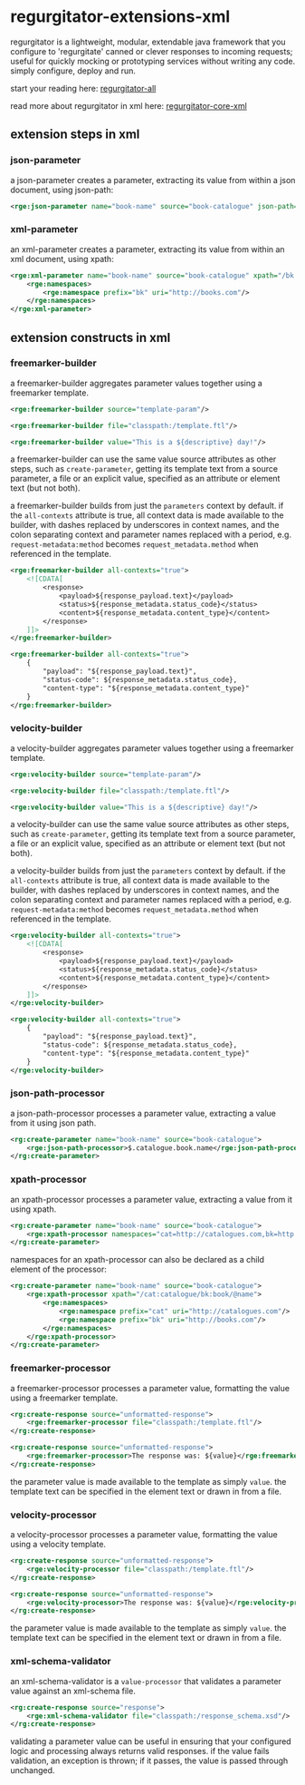 # regurgitator-extensions-xml

regurgitator is a lightweight, modular, extendable java framework that you configure to 'regurgitate' canned or clever responses to incoming requests; useful for quickly mocking or prototyping services without writing any code. simply configure, deploy and run.

start your reading here: [regurgitator-all](http://github.com/talmeym/regurgitator-all#regurgitator)

read more about regurgitator in xml here: [regurgitator-core-xml](http://github.com/talmeym/regurgitator-core-xml#xml-configuration-of-regurgitator)

## extension steps in xml

### json-parameter

a json-parameter creates a parameter, extracting its value from within a json document, using json-path:

```xml
<rge:json-parameter name="book-name" source="book-catalogue" json-path="$.catalogue.book.name"/>
```

### xml-parameter

an xml-parameter creates a parameter, extracting its value from within an xml document, using xpath:

```xml
<rge:xml-parameter name="book-name" source="book-catalogue" xpath="/bk:catalogue/bk:book/bk:name">
    <rge:namespaces>
        <rge:namespace prefix="bk" uri="http://books.com"/>
    </rge:namespaces>
</rge:xml-parameter>
```

## extension constructs in xml

### freemarker-builder 

a freemarker-builder aggregates parameter values together using a freemarker template.

```xml
<rge:freemarker-builder source="template-param"/>
```

```xml
<rge:freemarker-builder file="classpath:/template.ftl"/>
```

```xml
<rge:freemarker-builder value="This is a ${descriptive} day!"/>
```

a freemarker-builder can use the same value source attributes as other steps, such as ``create-parameter``, getting its template text from a source parameter, a file or an explicit value, specified as an attribute or element text (but not both).

a freemarker-builder builds from just the ``parameters`` context by default. if the ``all-contexts`` attribute is true, all context data is made available to the builder, with dashes replaced by underscores in context names, and the colon separating context and parameter names replaced with a period, e.g. ``request-metadata:method`` becomes ``request_metadata.method`` when referenced in the template.

```xml
<rge:freemarker-builder all-contexts="true">
    <![CDATA[
        <response>
            <payload>${response_payload.text}</payload>
            <status>${response_metadata.status_code}</status>
            <content>${response_metadata.content_type}</content>
        </response>
    ]]>
</rge:freemarker-builder>
```

```xml
<rge:freemarker-builder all-contexts="true">
    {
        "payload": "${response_payload.text}",
        "status-code": ${response_metadata.status_code},
        "content-type": "${response_metadata.content_type}"
    }
</rge:freemarker-builder>
```

### velocity-builder

a velocity-builder aggregates parameter values together using a freemarker template.

```xml
<rge:velocity-builder source="template-param"/>
```

```xml
<rge:velocity-builder file="classpath:/template.ftl"/>
```

```xml
<rge:velocity-builder value="This is a ${descriptive} day!"/>
```

a velocity-builder can use the same value source attributes as other steps, such as ``create-parameter``, getting its template text from a source parameter, a file or an explicit value, specified as an attribute or element text (but not both).

a velocity-builder builds from just the ``parameters`` context by default. if the ``all-contexts`` attribute is true, all context data is made available to the builder, with dashes replaced by underscores in context names, and the colon separating context and parameter names replaced with a period, e.g. ``request-metadata:method`` becomes ``request_metadata.method`` when referenced in the template.

```xml
<rge:velocity-builder all-contexts="true">
    <![CDATA[
        <response>
            <payload>${response_payload.text}</payload>
            <status>${response_metadata.status_code}</status>
            <content>${response_metadata.content_type}</content>
        </response>
    ]]>
</rge:velocity-builder>
```

```xml
<rge:velocity-builder all-contexts="true">
    {
        "payload": "${response_payload.text}",
        "status-code": ${response_metadata.status_code},
        "content-type": "${response_metadata.content_type}"
    }
</rge:velocity-builder>
```

### json-path-processor

a json-path-processor processes a parameter value, extracting a value from it using json path.

```xml
<rg:create-parameter name="book-name" source="book-catalogue">
    <rge:json-path-processor>$.catalogue.book.name</rge:json-path-processor>
</rg:create-parameter>
```

### xpath-processor

an xpath-processor processes a parameter value, extracting a value from it using xpath.

```xml
<rg:create-parameter name="book-name" source="book-catalogue">
    <rge:xpath-processor namespaces="cat=http://catalogues.com,bk=http://books.com" xpath="/cat:catalogue/bk:book/@name"/>
</rg:create-parameter>
```

namespaces for an xpath-processor can also be declared as a child element of the processor:

```xml
<rg:create-parameter name="book-name" source="book-catalogue">
    <rge:xpath-processor xpath="/cat:catalogue/bk:book/@name">
        <rge:namespaces>
            <rge:namespace prefix="cat" uri="http://catalogues.com"/>
            <rge:namespace prefix="bk" uri="http://books.com"/>
        </rge:namespaces>
    </rge:xpath-processor>
</rg:create-parameter>
```

### freemarker-processor

a freemarker-processor processes a parameter value, formatting the value using a freemarker template.

```xml
<rg:create-response source="unformatted-response">
    <rge:freemarker-processor file="classpath:/template.ftl"/>
</rg:create-response>
```

```xml
<rg:create-response source="unformatted-response">
    <rge:freemarker-processor>The response was: ${value}</rge:freemarker-processor>
</rg:create-response>
```

the parameter value is made available to the template as simply ``value``. the template text can be specified in the element text or drawn in from a file.

### velocity-processor

a velocity-processor processes a parameter value, formatting the value using a velocity template.

```xml
<rg:create-response source="unformatted-response">
    <rge:velocity-processor file="classpath:/template.ftl"/>
</rg:create-response>
```

```xml
<rg:create-response source="unformatted-response">
    <rge:velocity-processor>The response was: ${value}</rge:velocity-processor>
</rg:create-response>
```

the parameter value is made available to the template as simply ``value``. the template text can be specified in the element text or drawn in from a file.

### xml-schema-validator

an xml-schema-validator is a ``value-processor`` that validates a parameter value against an xml-schema file.

```xml
<rg:create-response source="response">
    <rge:xml-schema-validator file="classpath:/response_schema.xsd"/>
</rg:create-response>
```

validating a parameter value can be useful in ensuring that your configured logic and processing always returns valid responses. if the value fails validation, an exception is thrown; if it passes, the value is passed through unchanged.
